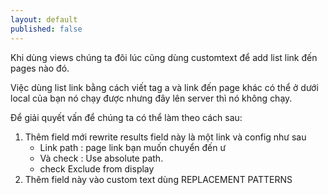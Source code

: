 ```yaml
---
layout: default
published: false
---
```


Khi dùng views chúng ta đôi lúc cũng dùng customtext để add list link đến pages nào đó.

Việc dùng list link bằng cách viết tag a và link đến page khác có thể ở dưới local của bạn nó chạy được nhưng đây lên server thì nó không chạy.

Để giải quyết vấn để chúng ta có thể làm theo cách sau:

1. Thêm field mới rewrite results field này là một link và config như sau 
	* Link path : page link bạn muốn chuyển đến ư
    * Và check : Use absolute path. 
    * check Exclude from display
1. Thêm field này vào custom text dùng REPLACEMENT PATTERNS


	